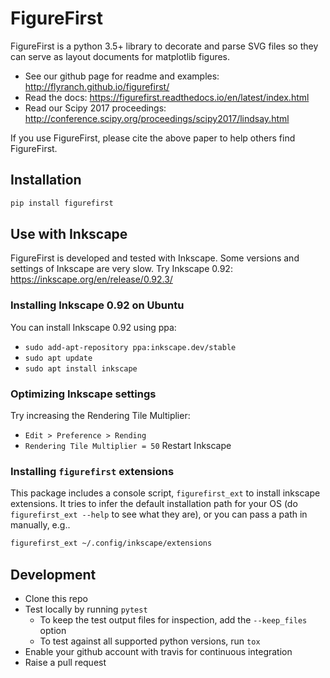 # FigureFirst
FigureFirst is a python 3.5+ library to decorate and parse SVG files so they can serve as layout documents for matplotlib figures.
* See our github page for readme and examples: http://flyranch.github.io/figurefirst/
* Read the docs: https://figurefirst.readthedocs.io/en/latest/index.html
* Read our Scipy 2017 proceedings: http://conference.scipy.org/proceedings/scipy2017/lindsay.html

If you use FigureFirst, please cite the above paper to help others find FigureFirst.

## Installation

```bash
pip install figurefirst
```

## Use with Inkscape
FigureFirst is developed and tested with Inkscape. Some versions and settings of Inkscape are very slow. Try Inkscape 0.92: https://inkscape.org/en/release/0.92.3/

### Installing Inkscape 0.92 on Ubuntu
You can install Inkscape 0.92 using ppa:
* `sudo add-apt-repository ppa:inkscape.dev/stable`
* `sudo apt update`
* `sudo apt install inkscape`

### Optimizing Inkscape settings
Try increasing the Rendering Tile Multiplier:
* `Edit > Preference > Rending`
* `Rendering Tile Multiplier = 50`
Restart Inkscape

### Installing `figurefirst` extensions

This package includes a console script, `figurefirst_ext` to install inkscape extensions.
It tries to infer the default installation path for your OS (do `figurefirst_ext --help` to see what they are),
or you can pass a path in manually, e.g..

```bash
figurefirst_ext ~/.config/inkscape/extensions
```


## Development

- Clone this repo
- Test locally by running `pytest`
  - To keep the test output files for inspection, add the `--keep_files` option
  - To test against all supported python versions, run `tox`
- Enable your github account with travis for continuous integration
- Raise a pull request
